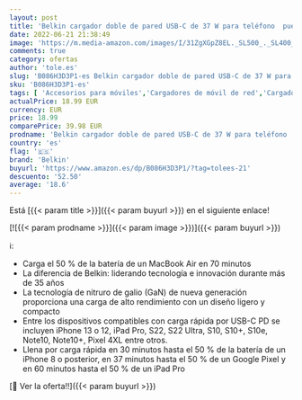 ```yaml
---
layout: post
title: 'Belkin cargador doble de pared USB-C de 37 W para teléfono  puerto USB-C PD de 25 W y puerto USB-A de 12 W  carga rápida para Galaxy S22  Ultra  Plus  Note 20  la serie iPhone 13 y muchos otros'
date: 2022-06-21 21:38:49
image: 'https://m.media-amazon.com/images/I/31ZgXGpZ8EL._SL500_._SL400_.jpg'
comments: true
category: ofertas
author: 'tole.es'
slug: 'B086H3D3P1-es Belkin cargador doble de pared USB-C de 37 W para teléfono...'
sku: 'B086H3D3P1-es'
tags: [ 'Accesorios para móviles','Cargadores de móvil de red','Cargadores para móviles','Comunicación móvil y accesorios','Electrónica','belkin','iphone','🇪🇸', ]
actualPrice: 18.99 EUR
currency: EUR
price: 18.99
comparePrice: 39.98 EUR
prodname: 'Belkin cargador doble de pared USB-C de 37 W para teléfono  puerto USB-C PD de 25 W y puerto USB-A de 12 W  carga rápida para Galaxy S22  Ultra  Plus  Note 20  la serie iPhone 13 y muchos otros'
country: 'es'
flag: '🇪🇸'
brand: 'Belkin'
buyurl: 'https://www.amazon.es/dp/B086H3D3P1/?tag=tolees-21'
descuento: '52.50'
average: '18.6'
---
```


Está [{{< param title >}}]({{< param buyurl >}}) en el siguiente enlace!

[![{{< param prodname >}}]({{< param image >}})]({{< param buyurl >}})

ℹ️:

- Carga el 50 % de la batería de un MacBook Air en 70 minutos
- La diferencia de Belkin: liderando tecnología e innovación durante más de 35 años
- La tecnología de nitruro de galio (GaN) de nueva generación proporciona una carga de alto rendimiento con un diseño ligero y compacto
- Entre los dispositivos compatibles con carga rápida por USB-C PD se incluyen iPhone 13 o 12, iPad Pro, S22, S22 Ultra, S10, S10+, S10e, Note10, Note10+, Pixel 4XL entre otros.
- Llena por carga rápida en 30 minutos hasta el 50 % de la batería de un iPhone 8 o posterior, en 37 minutos hasta el 50 % de un Google Pixel y en 60 minutos hasta el 50 % de un iPad Pro

[🛒 Ver la oferta!!]({{< param buyurl >}})
